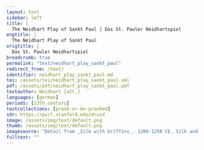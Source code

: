 ```yaml
---
layout: text
sidebar: left
title: |
  The Neidhart Play of Sankt Paul | Das St. Pauler Neidhartspiel
engtitle: |
  The Neidhart Play of Sankt Paul
origtitle: |
  Das St. Pauler Neidhartspiel
breadcrumb: true
permalink: "text/neidhart_play_sankt_paul"
redirect_from: /text/
identifier: neidhart_play_sankt_paul.md
tei: /assets/tei/neidhart_play_sankt_paul.xml
pdf: /assets/pdf/neidhart_play_sankt_paul.pdf
textauthor: Neidhart [att.]
languages: [german]
periods: [13th_century]
textcollections: [prank-or-be-pranked]
sdr: https://purl.stanford.edu/druid 
image: /assets/img/text/default.png
thumb: /assets/img/text/default.png
imagesource: "Detail from _Silk with Griffins_. 1200-1250 CE. Silk and silver-gilt metal on parchment over cotton. Central Asia, Sicily, or North Africa. 69 1/4 x 38 1/4 in. (175.9 x 97.2 cm). The Cloisters Collection, 1984, at the Metropolitan Museum of Art, New York. Object Number 1984.344. [https://www.metmuseum.org/art/collection/search/466119](https://www.metmuseum.org/art/collection/search/466119). [Public Domain]"
fulltext: ""
---
```

 
